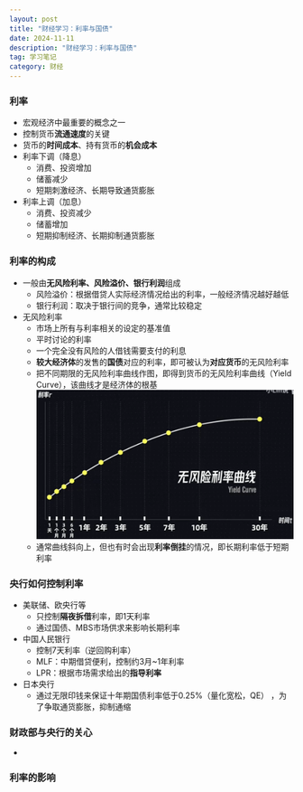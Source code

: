 ```yaml
---
layout: post
title: "财经学习：利率与国债"
date: 2024-11-11
description: "财经学习：利率与国债"
tag: 学习笔记
category: 财经
---
```



### 利率
+ 宏观经济中最重要的概念之一
+ 控制货币**流通速度**的关键
+ 货币的**时间成本**、持有货币的**机会成本**
+ 利率下调（降息）
    - 消费、投资增加
    - 储蓄减少
    - 短期刺激经济、长期导致通货膨胀
+ 利率上调（加息）
    - 消费、投资减少
    - 储蓄增加
    - 短期抑制经济、长期抑制通货膨胀


### 利率的构成
+ 一般由**无风险利率、风险溢价、银行利润**组成
    - 风险溢价：根据借贷人实际经济情况给出的利率，一般经济情况越好越低
    - 银行利润：取决于银行间的竞争，通常比较稳定
+ 无风险利率
    - 市场上所有与利率相关的设定的基准值
    - 平时讨论的利率
    - 一个完全没有风险的人借钱需要支付的利息
    - **较大经济体**的发售的**国债**对应的利率，即可被认为**对应货币**的无风险利率
    - 把不同期限的无风险利率曲线作图，即得到货币的无风险利率曲线（Yield Curve），该曲线才是经济体的根基
    ![无风险利率曲线](/images/posts/2024/11/1111_finance_note_interest_rate.png)
    - 通常曲线斜向上，但也有时会出现**利率倒挂**的情况，即长期利率低于短期利率

### 央行如何控制利率
+ 美联储、欧央行等
    - 只控制**隔夜拆借**利率，即1天利率
    - 通过国债、MBS市场供求来影响长期利率
+ 中国人民银行
    - 控制7天利率（逆回购利率）
    - MLF：中期借贷便利，控制约3月~1年利率 
    - LPR：根据市场需求给出的**指导利率**
+ 日本央行
    - 通过无限印钱来保证十年期国债利率低于0.25%（量化宽松，QE） ，为了争取通货膨胀，抑制通缩


### 财政部与央行的关心
+  


### 利率的影响